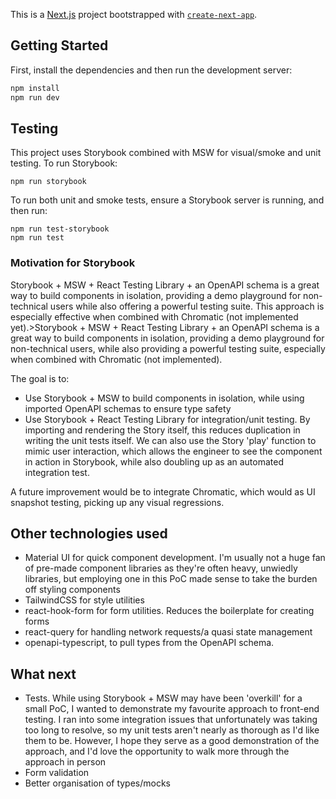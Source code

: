 This is a [Next.js](https://nextjs.org/) project bootstrapped with [`create-next-app`](https://github.com/vercel/next.js/tree/canary/packages/create-next-app).

## Getting Started

First, install the dependencies and then run the development server:

```bash
npm install
npm run dev

```

## Testing

This project uses Storybook combined with MSW for visual/smoke and unit testing. To run Storybook:

```
npm run storybook
```

To run both unit and smoke tests, ensure a Storybook server is running, and then run:

```
npm run test-storybook
npm run test
```

### Motivation for Storybook

Storybook + MSW + React Testing Library + an OpenAPI schema is a great way to build components in isolation, providing a demo playground for non-technical users while also offering a powerful testing suite. This approach is especially effective when combined with Chromatic (not implemented yet).>Storybook + MSW + React Testing Library + an OpenAPI schema is a great way to build components in isolation, providing a demo playground for non-technical users, while also providing a powerful testing suite, especially when combined with Chromatic (not implemented).

The goal is to:

- Use Storybook + MSW to build components in isolation, while using imported OpenAPI schemas to ensure type safety
- Use Storybook + React Testing Library for integration/unit testing. By importing and rendering the Story itself, this reduces duplication in writing the unit tests itself. We can also use the Story 'play' function to mimic user interaction, which allows the engineer to see the component in action in Storybook, while also doubling up as an automated integration test.

A future improvement would be to integrate Chromatic, which would as UI snapshot testing, picking up any visual regressions.

## Other technologies used

- Material UI for quick component development. I'm usually not a huge fan of pre-made component libraries as they're often heavy, unwiedly libraries, but employing one in this PoC made sense to take the burden off styling components
- TailwindCSS for style utilities
- react-hook-form for form utilities. Reduces the boilerplate for creating forms
- react-query for handling network requests/a quasi state management
- openapi-typescript, to pull types from the OpenAPI schema.

## What next

- Tests. While using Storybook + MSW may have been 'overkill' for a small PoC, I wanted to demonstrate my favourite approach to front-end testing. I ran into some integration issues that unfortunately was taking too long to resolve, so my unit tests aren't nearly as thorough as I'd like them to be. However, I hope they serve as a good demonstration of the approach, and I'd love the opportunity to walk more through the approach in person
- Form validation
- Better organisation of types/mocks
